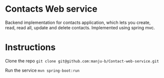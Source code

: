 # Contacts Web service

Backend implementation for contacts application, which lets you create, read, read all, update and delete contacts. Implemented using spring mvc.

# Instructions

Clone the repo
``` git clone git@github.com:manju-b/Contact-web-service.git ```

Run the service
``` mvn spring-boot:run ```
